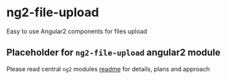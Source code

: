 # ng2-file-upload
Easy to use Angular2 components for files upload

## Placeholder for `ng2-file-upload` angular2 module

Please read central `ng2` modules [readme](https://github.com/valor-software/ng2-plans) for details, plans and approach
